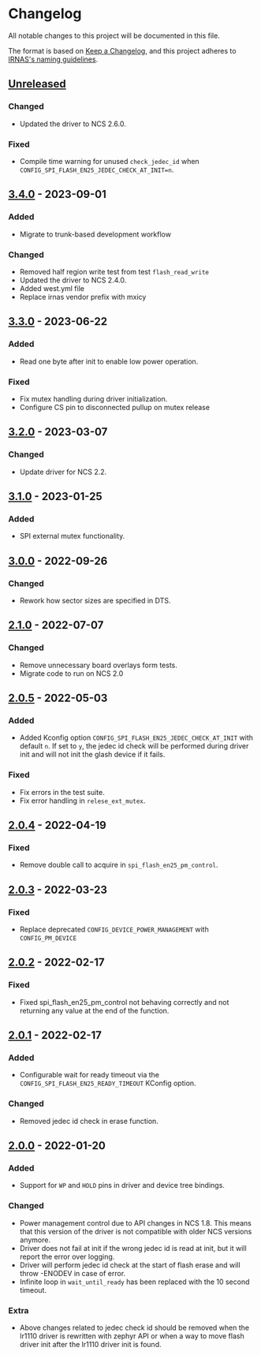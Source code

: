 # Changelog

All notable changes to this project will be documented in this file.

The format is based on [Keep a Changelog](https://keepachangelog.com/en/1.0.0/),
and this project adheres to
[IRNAS's naming guidelines](https://github.com/IRNAS/irnas-core/blob/master/GITHUB_NAMING_GUIDELINES.md).

## [Unreleased]

### Changed

-   Updated the driver to NCS 2.6.0.

### Fixed

-   Compile time warning for unused `check_jedec_id` when `CONFIG_SPI_FLASH_EN25_JEDEC_CHECK_AT_INIT=n`.

## [3.4.0] - 2023-09-01

### Added

-   Migrate to trunk-based development workflow

### Changed

-   Removed half region write test from test `flash_read_write`
-   Updated the driver to NCS 2.4.0.
-   Added west.yml file
-   Replace irnas vendor prefix with mxicy

## [3.3.0] - 2023-06-22

### Added

-   Read one byte after init to enable low power operation.

### Fixed

-   Fix mutex handling during driver initialization.
-   Configure CS pin to disconnected pullup on mutex release

## [3.2.0] - 2023-03-07

### Changed

-   Update driver for NCS 2.2.

## [3.1.0] - 2023-01-25

### Added

-   SPI external mutex functionality.

## [3.0.0] - 2022-09-26

### Changed

-   Rework how sector sizes are specified in DTS.

## [2.1.0] - 2022-07-07

### Changed

-   Remove unnecessary board overlays form tests.
-   Migrate code to run on NCS 2.0

## [2.0.5] - 2022-05-03

### Added

-   Added Kconfig option `CONFIG_SPI_FLASH_EN25_JEDEC_CHECK_AT_INIT` with default
    `n`. If set to `y`, the jedec id check will be performed during driver init
    and will not init the glash device if it fails.

### Fixed

-   Fix errors in the test suite.
-   Fix error handling in `relese_ext_mutex`.

## [2.0.4] - 2022-04-19

### Fixed

-   Remove double call to acquire in `spi_flash_en25_pm_control`.

## [2.0.3] - 2022-03-23

### Fixed

-   Replace deprecated `CONFIG_DEVICE_POWER_MANAGEMENT` with `CONFIG_PM_DEVICE`

## [2.0.2] - 2022-02-17

### Fixed

-   Fixed spi_flash_en25_pm_control not behaving correctly and not returning any
    value at the end of the function.

## [2.0.1] - 2022-02-17

### Added

-   Configurable wait for ready timeout via the
    `CONFIG_SPI_FLASH_EN25_READY_TIMEOUT` KConfig option.

### Changed

-   Removed jedec id check in erase function.

## [2.0.0] - 2022-01-20

### Added

-   Support for `WP` and `HOLD` pins in driver and device tree bindings.

### Changed

-   Power management control due to API changes in NCS 1.8. This means that this
    version of the driver is not compatible with older NCS versions anymore.
-   Driver does not fail at init if the wrong jedec id is read at init, but it
    will report the error over logging.
-   Driver will perform jedec id check at the start of flash erase and will throw
    \-ENODEV in case of error.
-   Infinite loop in `wait_until_ready` has been replaced with the 10 second
    timeout.

### Extra

-   Above changes related to jedec check id should be removed when the lr1110
    driver is rewritten with zephyr API or when a way to move flash driver init
    after the lr1110 driver init is found.

[Unreleased]: https://github.com/IRNAS/zephyr-spi-flash-en25-driver/compare/v3.4.0...HEAD

[3.4.0]: https://github.com/IRNAS/zephyr-spi-flash-en25-driver/compare/v3.3.0...v3.4.0

[3.3.0]: https://github.com/IRNAS/zephyr-spi-flash-en25-driver/compare/v3.2.0...v3.3.0

[3.2.0]: https://github.com/IRNAS/zephyr-spi-flash-en25-driver/compare/v3.1.0...v3.2.0

[3.1.0]: https://github.com/IRNAS/zephyr-spi-flash-en25-driver/compare/v3.0.0...v3.1.0

[3.0.0]: https://github.com/IRNAS/zephyr-spi-flash-en25-driver/compare//v2.1.0...v3.0.0

[2.1.0]: https://github.com/IRNAS/zephyr-spi-flash-en25-driver/compare/v2.0.5.../v2.1.0

[2.0.5]: https://github.com/IRNAS/zephyr-spi-flash-en25-driver/compare/v2.0.4.../v2.0.5

[2.0.4]: https://github.com/IRNAS/zephyr-spi-flash-en25-driver/compare/v2.0.3.../v2.0.4

[2.0.3]: https://github.com/IRNAS/zephyr-spi-flash-en25-driver/compare/v2.0.2.../v2.0.3

[2.0.2]: https://github.com/IRNAS/zephyr-spi-flash-en25-driver/compare/v2.0.1.../v2.0.2

[2.0.1]: https://github.com/IRNAS/zephyr-spi-flash-en25-driver/compare/v2.0.0.../v2.0.1

[2.0.0]: https://github.com/IRNAS/zephyr-spi-flash-en25-driver/compare/v1.1.1.../v2.0.0
